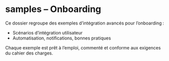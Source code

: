 # samples – Onboarding

Ce dossier regroupe des exemples d’intégration avancés pour l’onboarding :
- Scénarios d’intégration utilisateur
- Automatisation, notifications, bonnes pratiques

Chaque exemple est prêt à l’emploi, commenté et conforme aux exigences du cahier des charges.
